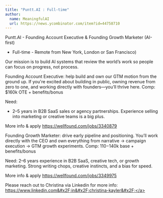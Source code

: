 ```yaml
---
title: "Puntt.AI : Full-time"
author:
  name: MeaningfulAI
  url: https://news.ycombinator.com/item?id=44758710
---
```

Puntt.AI - Founding Account Executive &amp; Founding Growth Marketer (AI-first)
- Full-time - Remote from New York, London or San Francisco)

Our mission is to build AI systems that review the world’s work so people can focus on progress, not process.

Founding Account Executive: help build and own our GTM motion from the ground up. If you&#x27;re excited about building in public, owning revenue from zero to one, and working directly with founders—you’ll thrive here. Comp: $160k OTE + benefits&#x2F;bonus

Need:
 - 2–5 years in B2B SaaS sales or agency partnerships. Experience selling into marketing or creative teams is a big plus.

More info &amp; apply  <a href="https:&#x2F;&#x2F;wellfound.com&#x2F;jobs&#x2F;3340879" rel="nofollow">https:&#x2F;&#x2F;wellfound.com&#x2F;jobs&#x2F;3340879</a>

Founding Growth Marketer: drive early pipeline and positioning. You’ll work directly with the CEO and own everything from narrative → campaign execution → GTM growth experiments. Comp: $110-$140k base + benefits&#x2F;bonus

Need: 2–6 years experience in B2B SaaS, creative tech, or growth marketing. Strong writing chops, creative instincts, and a bias for speed.

More info &amp; apply  <a href="https:&#x2F;&#x2F;wellfound.com&#x2F;jobs&#x2F;3349975" rel="nofollow">https:&#x2F;&#x2F;wellfound.com&#x2F;jobs&#x2F;3349975</a>

Please reach out to Christina via Linkedin for more info: <a href="https:&#x2F;&#x2F;www.linkedin.com&#x2F;in&#x2F;christina-kayler&#x2F;" rel="nofollow">https:&#x2F;&#x2F;www.linkedin.com&#x2F;in&#x2F;christina-kayler&#x2F;</a>
<JobApplication />
